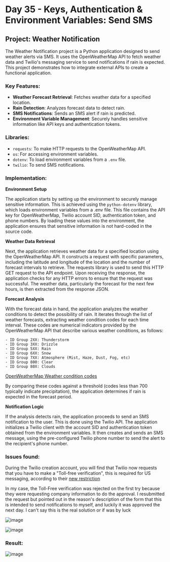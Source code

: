 # Day 35 - Keys, Authentication & Environment Variables: Send SMS

## Project: Weather Notification

The Weather Notification project is a Python application designed to send weather alerts via SMS. It uses the OpenWeatherMap API to fetch weather data and Twilio's messaging service to send notifications if rain is expected. This project demonstrates how to integrate external APIs to create a functional application.

### Key Features:

- **Weather Forecast Retrieval**: Fetches weather data for a specified location.
- **Rain Detection**: Analyzes forecast data to detect rain.
- **SMS Notifications**: Sends an SMS alert if rain is predicted.
- **Environment Variable Management**: Securely handles sensitive information like API keys and authentication tokens.

### Libraries:

- `requests`: To make HTTP requests to the OpenWeatherMap API.
- `os`: For accessing environment variables.
- `dotenv`: To load environment variables from a `.env` file.
- `twilio`: To send SMS notifications.

### Implementation:

**Environment Setup**

The application starts by setting up the environment to securely manage sensitive information. This is achieved using the `python-dotenv` library, which loads environment variables from a .env file. This file contains the API key for OpenWeatherMap, Twilio account SID, authentication token, and phone numbers. By loading these values into the environment, the application ensures that sensitive information is not hard-coded in the source code.

**Weather Data Retrieval**

Next, the application retrieves weather data for a specified location using the OpenWeatherMap API. It constructs a request with specific parameters, including the latitude and longitude of the location and the number of forecast intervals to retrieve. The requests library is used to send this HTTP GET request to the API endpoint. Upon receiving the response, the application checks for any HTTP errors to ensure that the request was successful. The weather data, particularly the forecast for the next few hours, is then extracted from the response JSON.

**Forecast Analysis**

With the forecast data in hand, the application analyzes the weather conditions to detect the possibility of rain. It iterates through the list of weather forecasts, extracting weather condition codes for each time interval. These codes are numerical indicators provided by the OpenWeatherMap API that describe various weather conditions, as follows:

    - ID Group 2XX: Thunderstorm
    - ID Group 3XX: Drizzle
    - ID Group 5XX: Rain
    - ID Group 6XX: Snow
    - ID Group 7XX: Atmosphere (Mist, Haze, Dust, Fog, etc)
    - ID Group 800: Clear
    - ID Group 80X: Clouds

  [OpenWeatherMap Weather condition codes](https://openweathermap.org/weather-conditions)

By comparing these codes against a threshold (codes less than 700 typically indicate precipitation), the application determines if rain is expected in the forecast period.

**Notification Logic**

If the analysis detects rain, the application proceeds to send an SMS notification to the user. This is done using the Twilio API. The application initializes a Twilio client with the account SID and authentication token obtained from the environment variables. It then creates and sends an SMS message, using the pre-configured Twilio phone number to send the alert to the recipient's phone number.
  
### Issues found:

During the Twilio creation account, you will find that Twilio now requests that you have to make a "Toll-free verification", this is required for US messaging, according to their [new restriction](https://help.twilio.com/articles/20212966914075-Toll-Free-Verification-and-Developers-Navigating-the-New-Restrictions)

In my case, the Toll-Free verification was rejected on the first try because they were requesting company information to do the approval. I resubmitted the request but pointed out in the reason's description of the form that this is intended to send notifications to myself, and luckily it was approved the next day. I can't say this is the real solution or if was by luck

![image](https://github.com/cristobalgrau/100-days-of-python/assets/119089907/44becc88-e64d-402d-94b2-4c55428e119f)

![image](https://github.com/cristobalgrau/100-days-of-python/assets/119089907/7a24f3a9-46bd-4041-85eb-c2837e760e43)


### Result:

![image](https://github.com/cristobalgrau/100-days-of-python/assets/119089907/b94262e8-91b8-44f7-8ed0-43e6c497831f)







